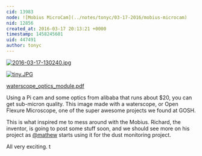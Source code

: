 ```yaml
---
cid: 13983
node: ![Mobius MicroCam](../notes/tonyc/03-17-2016/mobius-microcam)
nid: 12856
created_at: 2016-03-17 20:13:21 +0000
timestamp: 1458245601
uid: 447491
author: tonyc
---
```


[![2016-03-17-130240.jpg](//i.publiclab.org/system/images/photos/000/015/134/medium/2016-03-17-130240.jpg)](//i.publiclab.org/system/images/photos/000/015/134/original/2016-03-17-130240.jpg)


[![tiny.JPG](//i.publiclab.org/system/images/photos/000/015/135/medium/tiny.JPG)](//i.publiclab.org/system/images/photos/000/015/135/original/tiny.JPG)


<a href="//i.publiclab.org/system/images/photos/000/015/136/original/waterscope_optics_module.pdf"><i class="fa fa-file"></i> waterscope_optics_module.pdf</a>

Using a Pi cam and some optics from alibaba that runs about $20, you can get sub-micron quality. This image made with a waterscope, or Open Flexure Microscope, one of the super awesome projects we found at GOSH.

This is what inspired me to mess around with the Mobius. Richard, the inventor, is going to post some stuff soon, and we should see more on his project as [@mathew](/profile/mathew) starts using it for the dust monitoring project.

All very exciting.
t
